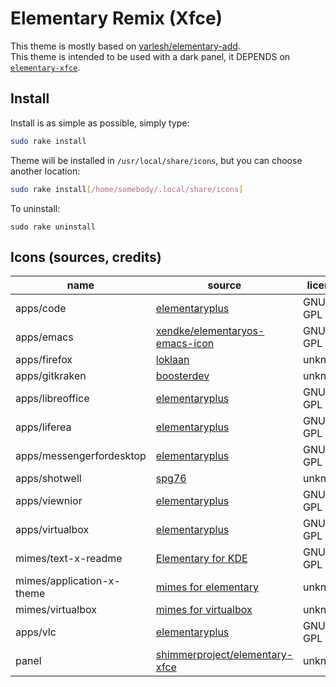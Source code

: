 # Elementary Remix (Xfce)

This theme is mostly based on
[varlesh/elementary-add][varlesh/elementary-add].<br>
This theme is intended to be used with a dark panel,
it DEPENDS on [``elementary-xfce``][shimmerproject/elementary-xfce].

## Install

Install is as simple as possible, simply type:

```sh
sudo rake install
```

Theme will be installed in ``/usr/local/share/icons``, but you can choose
another location:

```sh
sudo rake install[/home/somebody/.local/share/icons]
```

To uninstall:

```
sudo rake uninstall
```

## Icons (sources, credits)

| name                      | source                           | license |
| ------------------------- | -------------------------------- | ------- |
| apps/code                 | [elementaryplus][elementaryplus] | GNU GPL |
| apps/emacs                | [xendke/elementaryos-emacs-icon][xendke/elementaryos-emacs-icon] | GNU GPL |
| apps/firefox              | [loklaan][loklaan]               | unknown |
| apps/gitkraken            | [boosterdev][gitkraken.svg]      | unknown |
| apps/libreoffice          | [elementaryplus][elementaryplus] | GNU GPL |
| apps/liferea              | [elementaryplus][elementaryplus] | GNU GPL |
| apps/messengerfordesktop  | [elementaryplus][elementaryplus] | GNU GPL |
| apps/shotwell             | [spg76][spg76]                   | unknown |
| apps/viewnior             | [elementaryplus][elementaryplus] | GNU GPL |
| apps/virtualbox           | [elementaryplus][elementaryplus] | GNU GPL |
| mimes/text-x-readme       | [Elementary for KDE][elementary-kde] | GNU GPL |
| mimes/application-x-theme | [mimes for elementary][elementary-mimes] | unknown |
| mimes/virtualbox          | [mimes for virtualbox][virtualbox-mimes] | unknown |
| apps/vlc                  | [elementaryplus][elementaryplus] | GNU GPL |
| panel                     | [shimmerproject/elementary-xfce][shimmerproject/elementary-xfce] | unknown |


[elementaryplus]: https://github.com/mank319/elementaryPlus
[varlesh/elementary-add]: https://github.com/varlesh/elementary-add
[shimmerproject/elementary-xfce]: https://github.com/shimmerproject/elementary-xfce
[xendke/elementaryos-emacs-icon]: https://github.com/xendke/elementaryos-emacs-icon
[loklaan]: https://loklaan.deviantart.com/
[spg76]: https://spg76.deviantart.com/
[gitkraken.svg]: https://gist.github.com/boosterdev/fa6133c36b3570df96719233e007f65a
[virtualbox-mimes]: https://www.gnome-look.org/p/1012101/
[elementary-mimes]: https://www.gnome-look.org/p/1012293/
[elementary-kde]: https://github.com/DarkknightAK/elementary-kde
